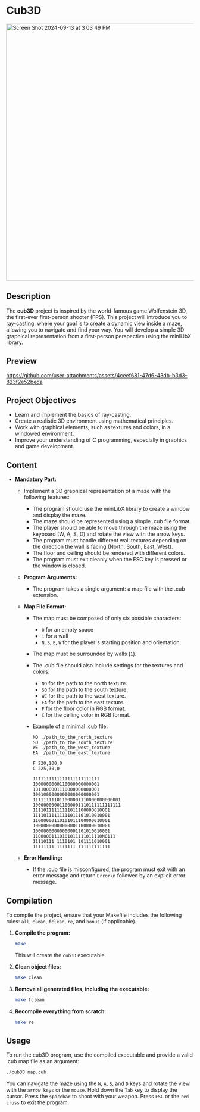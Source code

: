 # Cub3D

<img width="691" alt="Screen Shot 2024-09-13 at 3 03 49 PM" src="https://github.com/user-attachments/assets/d859bf4f-fa3c-4ee1-83ed-ae04d691816c">

## Description

The **cub3D** project is inspired by the world-famous game Wolfenstein 3D, the first-ever first-person shooter (FPS). This project will introduce you to ray-casting, where your goal is to create a dynamic view inside a maze, allowing you to navigate and find your way. You will develop a simple 3D graphical representation from a first-person perspective using the miniLibX library.

## Preview

https://github.com/user-attachments/assets/4ceef681-47d6-43db-b3d3-823f2e52beda

## Project Objectives

- Learn and implement the basics of ray-casting.
- Create a realistic 3D environment using mathematical principles.
- Work with graphical elements, such as textures and colors, in a windowed environment.
- Improve your understanding of C programming, especially in graphics and game development.

## Content

- **Mandatory Part:**
  - Implement a 3D graphical representation of a maze with the following features:
    - The program should use the miniLibX library to create a window and display the maze.
    - The maze should be represented using a simple .cub file format.
    - The player should be able to move through the maze using the keyboard (W, A, S, D) and rotate the view with the arrow keys.
    - The program must handle different wall textures depending on the direction the wall is facing (North, South, East, West).
    - The floor and ceiling should be rendered with different colors.
    - The program must exit cleanly when the ESC key is pressed or the window is closed.

  - **Program Arguments:**
    - The program takes a single argument: a map file with the .cub extension.

  - **Map File Format:**
    - The map must be composed of only six possible characters:
      - `0` for an empty space
      - `1` for a wall
      - `N`, `S`, `E`, `W` for the player`s starting position and orientation.
    - The map must be surrounded by walls (`1`).
    - The .cub file should also include settings for the textures and colors:
      - `NO` for the path to the north texture.
      - `SO` for the path to the south texture.
      - `WE` for the path to the west texture.
      - `EA` for the path to the east texture.
      - `F` for the floor color in RGB format.
      - `C` for the ceiling color in RGB format.
    - Example of a minimal .cub file:

      ```plaintext
      NO ./path_to_the_north_texture
      SO ./path_to_the_south_texture
      WE ./path_to_the_west_texture
      EA ./path_to_the_east_texture

      F 220,100,0
      C 225,30,0

      1111111111111111111111111
      1000000000110000000000001
      1011000001110000000000001
      1001000000000000000000001
      111111111011000001110000000000001
      100000000011000001110111111111111
      11110111111111011100000010001
      11110111111111011101010010001
      11000000110101011100000010001
      10000000000000001100000010001
      10000000000000001101010010001
      11000001110101011111011110N0111
      11110111 1110101 101111010001
      11111111 1111111 111111111111
      ```

  - **Error Handling:**
    - If the .cub file is misconfigured, the program must exit with an error message and return `Error\n` followed by an explicit error message.

## Compilation

To compile the project, ensure that your Makefile includes the following rules: `all`, `clean`, `fclean`, `re`, and `bonus` (if applicable).

1. **Compile the program:**

   ```bash
   make
   ```

   This will create the `cub3D` executable.

2. **Clean object files:**

   ```bash
   make clean
   ```

3. **Remove all generated files, including the executable:**

   ```bash
   make fclean
   ```

4. **Recompile everything from scratch:**

   ```bash
   make re
   ```

## Usage

To run the cub3D program, use the compiled executable and provide a valid .cub map file as an argument:

```bash
./cub3D map.cub
```

You can navigate the maze using the `W`, `A`, `S`, and `D` keys and rotate the view with the `arrow keys` or the `mouse`. Hold down the `Tab` key to display the cursor. Press the `spacebar` to shoot with your weapon. Press `ESC` or the `red cross` to exit the program.
